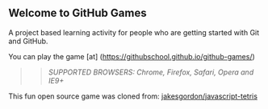 ## Welcome to GitHub Games

A project based learning activity for people who are getting started with Git and GitHub.

You can play the game [at] (https://githubschool.github.io/github-games/)

>> _*SUPPORTED BROWSERS*: Chrome, Firefox, Safari, Opera and IE9+_

This fun open source game was cloned from: [jakesgordon/javascript-tetris](https://github.com/jakesgordon/javascript-tetris)
